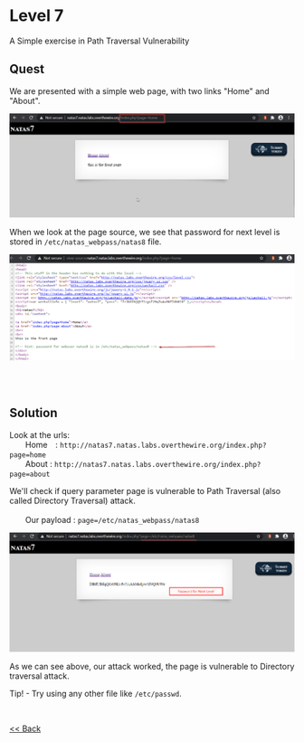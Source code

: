 # Level 7
A Simple exercise in Path Traversal Vulnerability

## Quest
We are presented with a simple web page, with two links "Home" and "About". 

![Level 7 Image](./images/Level7.png)

When we look at the page source, we see that password for next level is stored in `/etc/natas_webpass/natas8` file.

![Level 7.1 Image](./images/Level7.1.png)

<br/>
<br/>

## Solution
Look at the urls:<br/>
  Home : `http://natas7.natas.labs.overthewire.org/index.php?page=home`<br/>
  About : `http://natas7.natas.labs.overthewire.org/index.php?page=about`<br/>
  
We'll check if query parameter <span id="yellow">page</span> is vulnerable to Path Traversal (also called Directory Traversal) attack.<br/><br/>
  Our payload :  `page=/etc/natas_webpass/natas8`

![Level 7 Solution](./images/Level7_solution.png)

As we can see above, our attack worked, the page is vulnerable to Directory traversal attack.

<span id="green">Tip!</span> - Try using any other file like `/etc/passwd`.

<br/>

[<< Back](https://grey-fish.github.io/Natas/index.html)
